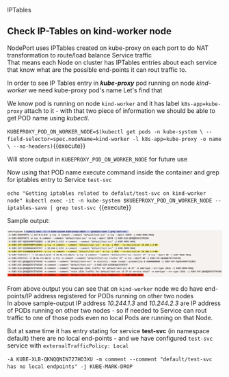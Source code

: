 IPTables 

## Check IP-Tables on kind-worker node 

NodePort uses IPTables created on kube-proxy on each port to do NAT transformation to route/load balance Service traffic  
That means each Node on cluster has IPTables entries about each service that know what are the possible end-points it can rout traffic to.

In order to see IP Tables entry in ***kube-proxy*** pod running on node *kind-worker* we need kube-proxy pod's name 
Let's find that 

We know pod is running on node `kind-worker` and it has label `k8s-app=kube-proxy` attach to it - with that two piece of information we 
should be able to get POD name using *kubectl*.

`KUBEPROXY_POD_ON_WORKER_NODE=$(kubectl get pods -n kube-system \
--field-selector=spec.nodeName=kind-worker -l k8s-app=kube-proxy -o name \
--no-headers)`{{execute}}

Will store output in `KUBEPROXY_POD_ON_WORKER_NODE` for future use

Now using that POD name execute command inside the container and grep for iptables entry to Service `test-svc` 

`echo "Getting iptables related to defalut/test-svc on kind-worker node"
kubectl exec -it -n kube-system $KUBEPROXY_POD_ON_WORKER_NODE -- iptables-save | grep test-svc
`{{execute}}

Sample output: 

![](./assets/iptables-save.png)

From above output you can see that on `kind-worker` node we do have end-points/IP address registered for PODs running on other two nodes  
In above sample-output IP address *10.244.1.3* and *10.244.2.3* are IP address of PODs running on other two nodes - so if needed to Service 
can rout traffic to one of those pods even no local Pods are running on that Node.

But at same time it has entry stating for service **test-svc** (in namespace default) there are no local end-points - and we have configured 
`test-svc` service with `externalTrafficPolicy: Local`

`
-A KUBE-XLB-QKNQQNIN727HO3XU -m comment --comment "default/test-svc has no local endpoints" -j KUBE-MARK-DROP
`

